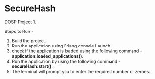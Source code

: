 # SecureHash
DOSP Project 1.

Steps to Run - 

1) Build the project.
2) Run the application using Erlang console Launch
3) check if the application is loaded using the following command - **application:loaded_applications()**.
4) Run the application by using the following command  - **secureHash:start()**.
5) The terminal will prompt you to enter the required number of zeroes.